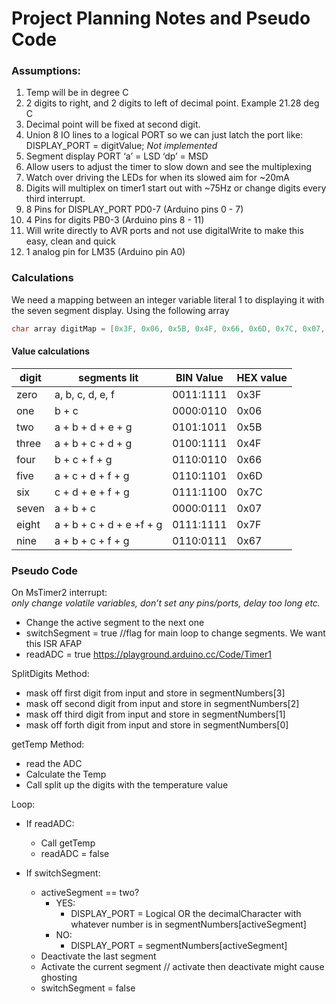 # Project Planning Notes and Pseudo Code
### Assumptions:
1. Temp will be in degree C
2. 2 digits to right, and 2 digits to left of decimal point. Example 21.28 deg C
3. Decimal point will be fixed at second digit.
4. Union 8 IO lines to a logical PORT so we can just latch the port like: DISPLAY_PORT = digitValue; *Not implemented*
5. Segment display PORT ‘a’ = LSD ‘dp’ = MSD
6. Allow users to adjust the timer to slow down and see the multiplexing
7. Watch over driving the LEDs for when its slowed aim for ~20mA
8. Digits will multiplex on timer1 start out with ~75Hz or change digits every third interrupt.
9. 8 Pins for DISPLAY_PORT PD0-7 (Arduino pins 0 - 7)
10. 4 Pins for digits PB0-3 (Arduino pins 8 - 11)
11. Will write directly to AVR ports and not use digitalWrite to make this easy, clean and quick
12. 1 analog pin for LM35 (Arduino pin A0)

### Calculations

We need a mapping between an integer variable literal 1 to displaying it with the seven segment display. Using the following array
```C
char array digitMap = [0x3F, 0x06, 0x5B, 0x4F, 0x66, 0x6D, 0x7C, 0x07, 0x7F, 0x67]
```
#### Value calculations

digit | segments lit | BIN Value | HEX value
------|--------------|-----------|----------
zero | a, b, c, d, e, f | 0011:1111 | 0x3F
one | b + c | 0000:0110 | 0x06
two | a + b + d + e + g | 0101:1011 | 0x5B
three | a + b + c + d + g | 0100:1111 | 0x4F
four | b + c + f + g | 0110:0110 | 0x66
five | a + c + d + f + g | 0110:1101 | 0x6D
six | c + d + e + f + g | 0111:1100 | 0x7C
seven | a + b + c | 0000:0111 | 0x07
eight | a + b + c + d + e +f + g | 0111:1111 | 0x7F
nine | a + b + c + f + g | 0110:0111 | 0x67

### Pseudo Code

On MsTimer2 interrupt:<br />
*only change volatile variables, don’t set any pins/ports, delay too long etc.*
- Change the active segment to the next one
- switchSegment = true //flag for main loop to change segments. We want this ISR AFAP
- readADC = true
https://playground.arduino.cc/Code/Timer1

SplitDigits Method:
- mask off first digit from input and store in segmentNumbers[3]
- mask off second digit from input and store in segmentNumbers[2]
- mask off third digit from input and store in segmentNumbers[1]
- mask off forth digit from input and store in segmentNumbers[0]

getTemp Method:
- read the ADC
- Calculate the Temp
- Call split up the digits with the temperature value

Loop:

- If readADC:
    - Call getTemp
    - readADC = false

- If switchSegment:
    - activeSegment == two?
        - YES:
            - DISPLAY_PORT = Logical OR the decimalCharacter with whatever number is in segmentNumbers[activeSegment]
        - NO:
            - DISPLAY_PORT = segmentNumbers[activeSegment]
    - Deactivate the last segment
    - Activate the current segment // activate then deactivate might cause ghosting
    - switchSegment = false
